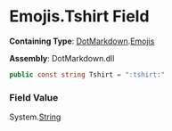 # Emojis\.Tshirt Field

**Containing Type**: [DotMarkdown](../../README.md)\.[Emojis](../README.md)

**Assembly**: DotMarkdown\.dll

```csharp
public const string Tshirt = ":tshirt:"
```

### Field Value

System\.[String](https://docs.microsoft.com/en-us/dotnet/api/system.string)